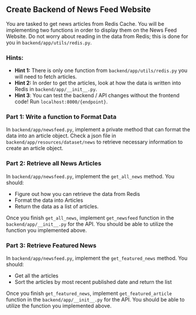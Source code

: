 ## Create Backend of News Feed Website

You are tasked to get news articles from Redis Cache. You will be implementing two functions in order to display them on the News Feed Website. Do not worry about reading in the data from Redis; this is done for you in `backend/app/utils/redis.py`.

### Hints: 
* **Hint 1:** There is only one function from `backend/app/utils/redis.py` you will need to fetch articles. 
* **Hint 2:** In order to get the articles, look at how the data is written into Redis in `backend/app/__init__.py`. 
* **Hint 3**: You can test the backend / API changes without the frontend code! Run `localhost:8000/{endpoint}`. 

### Part 1: Write a function to Format Data
In `backend/app/newsfeed.py`, implement a private method that can format the data into an article object. Check a json file in `backend/app/resources/dataset/news` to retrieve necessary information to create an article object. 

### Part 2: Retrieve all News Articles
In `backend/app/newsfeed.py`, implement the `get_all_news` method. You should:

* Figure out how you can retrieve the data from Redis
* Format the data into Articles 
* Return the data as a list of articles. 

Once you finish `get_all_news`, implement `get_newsfeed` function in the `backend/app/__init__.py` for the API. You should be able to utilize the function you implemented above. 


### Part 3: Retrieve Featured News 
In `backend/app/newsfeed.py`, implement the `get_featured_news` method. You should:

* Get all the articles
* Sort the articles by most recent published date and return the list 

Once you finish `get_featured_news`, implement `get_featured_article` function in the `backend/app/__init__.py` for the API. You should be able to utilize the function you implemented above. 


